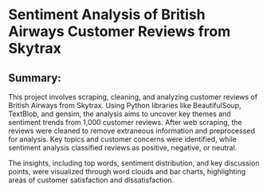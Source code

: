 # Sentiment Analysis of British Airways Customer Reviews from Skytrax

## Summary:
This project involves scraping, cleaning, and analyzing customer reviews of British Airways from Skytrax. Using Python libraries like BeautifulSoup, TextBlob, and gensim, the analysis aims to uncover key themes and sentiment trends from 1,000 customer reviews. After web scraping, the reviews were cleaned to remove extraneous information and preprocessed for analysis. Key topics and customer concerns were identified, while sentiment analysis classified reviews as positive, negative, or neutral.

The insights, including top words, sentiment distribution, and key discussion points, were visualized through word clouds and bar charts, highlighting areas of customer satisfaction and dissatisfaction.
